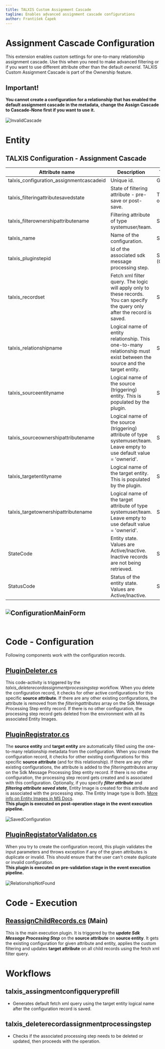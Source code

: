 ```yaml
---
title: TALXIS Custom Assignment Cascade
tagline: Enables advanced assignment cascade configurations
author: František Čapek
---
```


# **Assignment Cascade Configuration**

This extension enables custom settings for one-to-many relationship assignment cascade. Use this when you need to make advanced filtering or if you want to use different attribute other than the default _ownerid_. TALXIS Custom Assignment Cascade is part of the Ownership feature.

## Important!
**You cannot create a configuration for a relationship that has enabled the default assignment cascade in the metadata, change the Assign Cascade to Cascade-None first if you want to use it.**<br><br>
![InvalidCascade](/.attachments/AssignmentCascade/AssignmentCascadeInvalidCascade.png)

# Entity

## **TALXIS Configuration - Assignment Cascade**
| Attribute name 	| Description 	| Type | Requirement
|-	|-	|- |-
| talxis_configuration_assignmentcascadeid 	| Unique id.	| Guid | System
| talxis_filteringattributesavedstate 	| State of filtering attribute - pre-save or post-save.	| Two options | Optional
| talxis_filterownershipattributename 	| Filtering attribute of type systemuser/team. 	| String | Optional
| talxis_name 	| Name of the configuration. | String | Required
| talxis_pluginstepid 	| Id of the associated sdk message processing step. | String (Guid) | Read-only
| talxis_recordset 	| Fetch xml filter query. The logic will apply only to these records. You can specify the query only after the record is saved.| String | Optional
| talxis_relationshipname 	| Logical name of entity relationship. This one-to-many relationship must exist between the source and the target entity. 	| String | Required
| talxis_sourceentityname 	| Logical name of the source (triggering) entity. This is populated by the plugin.| String | Read-only
| talxis_sourceownershipattributename 	| Logical name of the source (triggering) attribute of type systemuser/team. Leave empty to use default value = 'ownerid'.	| String | Required
| talxis_targetentityname 	| Logical name of the target entity. This is populated by the plugin.| String | Read-only
| talxis_targetownershipattributename 	| Logical name of the target attribute of type systemuser/team. Leave empty to use default value = 'ownerid'. 	| String | Required
| StateCode 	| Entity state. Values are Active/Inactive. Inactive records are not being retrieved. | State | System
| StatusCode 	| Status of the entity state. Values are Active/Inactive.	| Status | System

![ConfigurationMainForm](/.attachments/AssignmentCascade/AssignmentCascadeConfigurationMainForm.png)
<br><br>
---

# Code - Configuration

Following components work with the configuration records.

## [PluginDeleter.cs]()

This code-activity is triggered by the _talxis_deleterecordassignmentprocessingstep_ workflow. When you delete the configuration record, it checks for other active configurations for this specific **source attribute**. If there are any other existing configurations, the attribute is removed from the _filteringattributes_ array on the Sdk Message Processing Step entity record. If there is no other configuration, the processing step record gets deleted from the environment with all its associated Entity Images.

## [PluginRegistrator.cs]()

The **source entity** and **target entity** are automatically filled using the one-to-many relationship metadata from the configuration. When you create the configuration record, it checks for other existing configurations for this specific **source attribute** (and for this relationship). If there are any other existing configurations, the attribute is added to the _filteringattributes_ array on the Sdk Message Processing Step entity record. If there is no other configuration, the processing step record gets created and is associated with this configuration. Optionally, if you specify ***filter attribute*** and ***filtering attribute saved state***, Entity Image is created for this attribute and is associated with the processing step. The Entity Image type is Both. [More info on Entity Images in MS Docs](https://docs.microsoft.com/en-us/dynamics365/customer-engagement/web-api/sdkmessageprocessingstepimage?view=dynamics-ce-odata-9).<br>**This plugin is executed on post-operation stage in the event execution pipeline.**<br><br>
![SavedConfiguration](/.attachments/AssignmentCascade/AssignmentCascadeSavedConfiguration.png)

## [PluginRegistatorValidaton.cs]()

When you try to create the configuration record, this plugin validates the input parameters and throws exception if any of the given attributes is duplicate or invalid. This should ensure that the user can't create duplicate or invalid configuration.<br>**This plugin is executed on pre-validation stage in the event execution pipeline.**<br><br>
![RelationshipNotFound](./attachments/AssignmentCascade/AssignmentCascadeRelationshipNotFound.png)

# Code - Execution

## [ReassignChildRecords.cs]() (**Main**)

This is the main execution plugin. It is triggered by the ***update Sdk Message Processing Step*** on the **source attribute** on **source entity**. It gets the existing configuration for given attribute and entity, applies the custom filtering and updates **target attribute** on all child records using the fetch xml filter query.<br>

# Workflows

## talxis_assingmentconfigqueryprefill

- Generates default fetch xml query using the target entity logical name after the configuration record is saved.  

## talxis_deleterecordassignmentprocessingstep

- Checks if the associated processing step needs to be deleted or updated, then proceeds with the operation.

